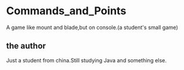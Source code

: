 # Commands_and_Points
A game like mount and blade,but on console.(a student's small game)

## the author
Just a student from china.Still studying Java and something else.
